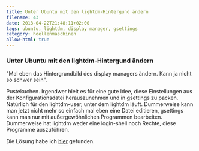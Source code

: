 ```yaml
---
title: Unter Ubuntu mit den lightdm-Hintergund ändern
filename: 43
date: 2013-04-22T21:48:11+02:00
tags: ubuntu, lightdm, display manager, gsettings
category: hoellenmaschinen
allow-html: true
---
```

### Unter Ubuntu mit den lightdm-Hintergund ändern

<p>"Mal eben das Hintergrundbild des display managers ändern. Kann ja nicht so schwer sein".</p>

<p>Pustekuchen. Irgendwer hielt es für eine gute Idee, diese Einstellungen aus der Konfigurationsdatei herauszunehmen und in gsettings zu packen. Natürlich für den lightdm-user, unter dem lightdm läuft. Dummerweise kann man jetzt nicht mehr so einfach mal eben eine Datei editieren, gsettings kann man nur mit außergewöhnlichen Programmen bearbeiten. Dummerweise hat lightdm weder eine login-shell noch Rechte, diese Programme auszuführen.</p>

<p>Die Lösung habe ich <a href="http://askubuntu.com/questions/64001/how-do-i-change-the-wallpaper-in-lightdm/121594#121594">hier</a> gefunden.</p>


